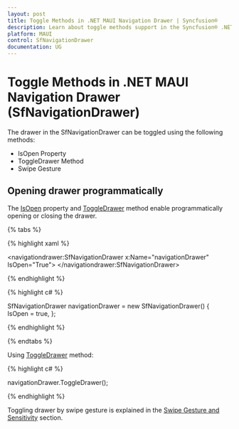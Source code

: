```yaml
---
layout: post
title: Toggle Methods in .NET MAUI Navigation Drawer | Syncfusion®
description: Learn about toggle methods support in the Syncfusion® .NET MAUI Navigation Drawer (SfNavigationDrawer) control and more.
platform: MAUI
control: SfNavigationDrawer
documentation: UG
---
```


# Toggle Methods in .NET MAUI Navigation Drawer (SfNavigationDrawer)

The drawer in the SfNavigationDrawer can be toggled using the following methods:

* IsOpen Property
* ToggleDrawer Method
* Swipe Gesture

## Opening drawer programmatically

The [IsOpen](https://help.syncfusion.com/cr/maui/Syncfusion.Maui.NavigationDrawer.SfNavigationDrawer.html#Syncfusion_Maui_NavigationDrawer_SfNavigationDrawer_IsOpen) property and [ToggleDrawer](https://help.syncfusion.com/cr/maui/Syncfusion.Maui.NavigationDrawer.SfNavigationDrawer.html#Syncfusion_Maui_NavigationDrawer_SfNavigationDrawer_ToggleDrawer) method enable programmatically opening or closing the drawer.

{% tabs %}

{% highlight xaml %}

<navigationdrawer:SfNavigationDrawer x:Name="navigationDrawer" IsOpen="True">
</navigationdrawer:SfNavigationDrawer>

{% endhighlight %}	
	
{% highlight c# %} 

SfNavigationDrawer navigationDrawer = new SfNavigationDrawer()
{
    IsOpen = true,
};

{% endhighlight %}

{% endtabs %}

Using [ToggleDrawer](https://help.syncfusion.com/cr/maui/Syncfusion.Maui.NavigationDrawer.SfNavigationDrawer.html#Syncfusion_Maui_NavigationDrawer_SfNavigationDrawer_ToggleDrawer) method:

{% highlight c# %} 

navigationDrawer.ToggleDrawer();

{% endhighlight %}

Toggling drawer by swipe gesture is explained in the [Swipe Gesture and Sensitivity](https://help.syncfusion.com/maui/navigationdrawer/swipe-gesture) section.